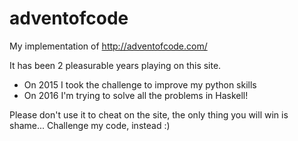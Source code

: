 # adventofcode

My implementation of http://adventofcode.com/

It has been 2 pleasurable years playing on this site.

* On 2015 I took the challenge to improve my python skills
* On 2016 I'm trying to solve all the problems in Haskell!

Please don't use it to cheat on the site, the only thing you will win is shame...
Challenge my code, instead :)
